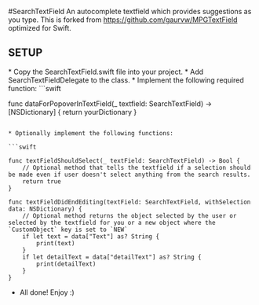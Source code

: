 #SearchTextField
An autocomplete textfield which provides suggestions as you type. This is forked from https://github.com/gaurvw/MPGTextField optimized for Swift.
 
<H2>SETUP</H2>
* Copy the SearchTextField.swift file into your project.
* Add SearchTextFieldDelegate to the class.
* Implement the following required function:
```swift

func dataForPopoverInTextField(_ textfield: SearchTextField) -> [NSDictionary] {
    return yourDictionary
}

```

* Optionally implement the following functions:

```swift

func textFieldShouldSelect(_ textField: SearchTextField) -> Bool {
    // Optional method that tells the textfield if a selection should be made even if user doesn't select anything from the search results.
    return true
}

func textFieldDidEndEditing(textField: SearchTextField, withSelection data: NSDictionary) {
    // Optional method returns the object selected by the user or selected by the textfield for you or a new object where the `CustomObject` key is set to `NEW`
    if let text = data["Text"] as? String {
        print(text)
    }
    if let detailText = data["detailText"] as? String {
        print(detailText)
    }
}

```
* All done! Enjoy :)
